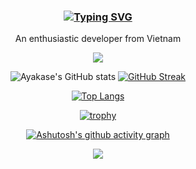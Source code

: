 <h3 align="center">

[![Typing SVG](https://readme-typing-svg.demolab.com/?lines=👋+Hi+there+-+こんにちは+-+I+am+An+:D&vCenter=true)](https://git.io/typing-svg)

</h3>
<p align="center">An enthusiastic developer from Vietnam</p>
<div align="center">

![](https://komarev.com/ghpvc/?username=ayakase&color=blue&style=for-the-badge)

![Ayakase's GitHub stats](https://github-readme-stats.vercel.app/api?username=ayakase&show_icons=true&theme=tokyonight&card_width=300) [![GitHub Streak](https://streak-stats.demolab.com?user=ayakase&theme=tokyonight&card_width=300)](https://git.io/streak-stats)

[![Top Langs](https://github-readme-stats.vercel.app/api/top-langs/?username=ayakase&layout=compact&langs_count=20&theme=tokyonight&card_width=467)](https://github.com/anuraghazra/github-readme-stats)

[![trophy](https://github-profile-trophy.vercel.app/?username=ayakase&theme=discord&title=MultiLanguage,Commits,Repositories,Stars,Experience,Followers,PullRequest,Issues)](https://github.com/ryo-ma/github-profile-trophy)

[![Ashutosh's github activity graph](https://github-readme-activity-graph.vercel.app/graph?username=ayakase&theme=github-compact&line=628edb)](https://github.com/ayakase/github-readme-activity-graph)

![](https://svgshare.com/i/11VY.svg)

</div>
